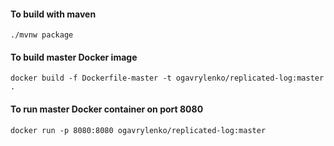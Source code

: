 #### To build with maven
```maven
./mvnw package
```
#### To build master Docker image

```Docker
docker build -f Dockerfile-master -t ogavrylenko/replicated-log:master .
```

#### To run master Docker container on port 8080

```Docker
docker run -p 8080:8080 ogavrylenko/replicated-log:master
```
